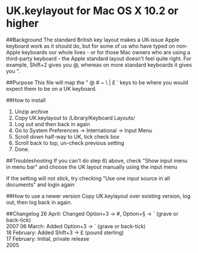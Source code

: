 UK.keylayout for Mac OS X 10.2 or higher
========================================

##Background
The standard British key layout makes a UK-issue Apple keyboard work as it should do, but for some of us who have typed on non-Apple keyboards our whole lives - or for those Mac owners who are using a third-party keyboard - the Apple standard layout doesn't feel quite right. For example, Shift+2 gives you @, whereas on more standard keyboards it gives you ".

##Purpose
This file will map the " @ # ~ \ | £ ` keys to be where you would expect them to be on a UK keyboard.

##How to install

1. Unzip archive
2. Copy UK.keylayout to /Library/Keyboard Layouts/
3. Log out and then back in again
4. Go to System Preferences -> International -> Input Menu
5. Scroll down half-way to UK, tick check box
6. Scroll back to top, un-check previous setting
7. Done.

##Troubleshooting
If you can't do step 6) above, check "Show input menu in menu bar" and choose the UK layout manually using the input menu

If the setting will not stick, try checking "Use one input source in all documents"
and login again

##How to use a newer version
Copy UK.keylayout over existing version, log out, then log back in again.

##Changelog
26 April: Changed Option+3 -> #, Option+§ -> \` (grave or back-tick)  
2007
06 March: Added Option+3 -> \` (grave or back-tick)  
18 February: Added Shift+3 -> £ (pound sterling)  
17 February: Initial, private release  
2005
